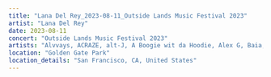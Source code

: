 ```yaml
---
title: "Lana Del Rey_2023-08-11_Outside Lands Music Festival 2023"
artist: "Lana Del Rey"
date: 2023-08-11
concert: "Outside Lands Music Festival 2023"
artists: "Alvvays, ACRAZE, alt-J, A Boogie wit da Hoodie, Alex G, Baia, Ballinciaga, ÀVUÀ, Arthur Verocai, Aitch, aespa, Adg7, 30 Seconds to Mars, Arctic Monkeys, BADBADNOTGOOD, Lana Del Rey, BK"
location: "Golden Gate Park"
location_details: "San Francisco, CA, United States"
---
```

